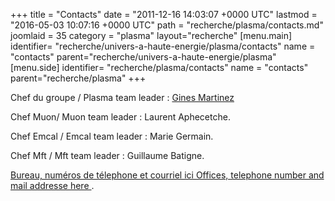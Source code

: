 +++
title = "Contacts"
date = "2011-12-16 14:03:07 +0000 UTC"
lastmod = "2016-05-03 10:07:16 +0000 UTC"
path = "recherche/plasma/contacts.md"
joomlaid = 35
category = "plasma"
layout="recherche"
[menu.main]
  identifier= "recherche/univers-a-haute-energie/plasma/contacts"
  name = "contacts"
  parent="recherche/univers-a-haute-energie/plasma"
[menu.side]
  identifier= "recherche/plasma/contacts"
  name = "contacts"
  parent="recherche/plasma"
+++
<p>Chef du groupe / Plasma team leader : <a href="http://gines.web.cern.ch/">Gines Martinez</a></p>
<p>Chef Muon/ Muon team leader : Laurent Aphecetche.</p>
<p>Chef Emcal / Emcal team leader : Marie Germain.</p>
<p>Chef Mft / Mft team leader : Guillaume Batigne.</p>
<p><a href="fr/recherche/univers-a-haute-energie/plasma/membres"> Bureau, numéros de télephone et courriel ici  Offices, telephone number and mail addresse here </a>.</p>